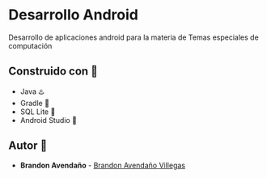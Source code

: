 # Desarrollo Android 
Desarrollo de aplicaciones android para la materia de Temas especiales de computación

## Construido con :wrench:

* Java :hotsprings:
* Gradle :elephant:
* SQL Lite :floppy_disk:
* Android Studio :battery:

## Autor :diamond_shape_with_a_dot_inside:

* **Brandon Avendaño** - [Brandon Avendaño Villegas](https://github.com/LanIkari)
